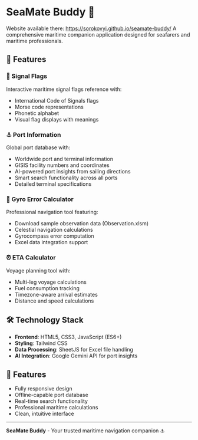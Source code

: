 # SeaMate Buddy 🚢

Website available there: https://sorokovyi.github.io/seamate-buddy/
A comprehensive maritime companion application designed for seafarers and maritime professionals.

## 🌊 Features

### 🏴 Signal Flags
Interactive maritime signal flags reference with:
- International Code of Signals flags
- Morse code representations
- Phonetic alphabet
- Visual flag displays with meanings

### ⚓ Port Information
Global port database with:
- Worldwide port and terminal information
- GISIS facility numbers and coordinates
- AI-powered port insights from sailing directions
- Smart search functionality across all ports
- Detailed terminal specifications

### 🧭 Gyro Error Calculator
Professional navigation tool featuring:
- Download sample observation data (Observation.xlsm)
- Celestial navigation calculations
- Gyrocompass error computation
- Excel data integration support

### ⏰ ETA Calculator
Voyage planning tool with:
- Multi-leg voyage calculations
- Fuel consumption tracking
- Timezone-aware arrival estimates
- Distance and speed calculations

## 🛠️ Technology Stack

- **Frontend**: HTML5, CSS3, JavaScript (ES6+)
- **Styling**: Tailwind CSS
- **Data Processing**: SheetJS for Excel file handling
- **AI Integration**: Google Gemini API for port insights

## 📱 Features

- Fully responsive design
- Offline-capable port database
- Real-time search functionality
- Professional maritime calculations
- Clean, intuitive interface

---

**SeaMate Buddy** - Your trusted maritime navigation companion ⚓
